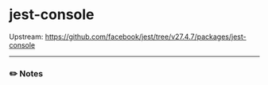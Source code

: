 # jest-console

Upstream: https://github.com/facebook/jest/tree/v27.4.7/packages/jest-console

---

### :pencil2: Notes
